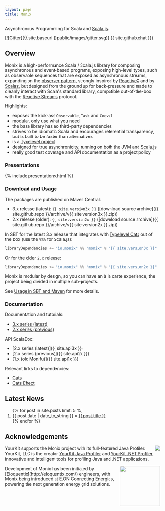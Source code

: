 ```yaml
---
layout: page
title: Monix
---
```


Asynchronous Programming for Scala and [Scala.js](http://www.scala-js.org/).

[![Gitter]({{ site.baseurl }}public/images/gitter.svg)]({{ site.github.chat }})

## Overview

Monix is a high-performance Scala / Scala.js library for
composing asynchronous and event-based programs, exposing high-level
types, such as observable sequences that are exposed as asynchronous streams,
expanding on the [observer pattern](https://en.wikipedia.org/wiki/Observer_pattern),
strongly inspired by [ReactiveX](http://reactivex.io/) and by [Scalaz](http://scalaz.org/),
but designed from the ground up  for back-pressure and made to cleanly interact
with Scala's standard library, compatible out-of-the-box with the
[Reactive Streams](http://www.reactive-streams.org/) protocol.

Highlights:

- exposes the kick-ass `Observable`, `Task` and `Coeval`
- modular, only use what you need
- the base library has no third-party dependencies
- strives to be idiomatic Scala and encourages referential transparency,
  but is built to be faster than alternatives
- is a [Typelevel project](http://typelevel.org/projects/)
- designed for true asynchronicity, running on both the
  JVM and [Scala.js](http://scala-js.org)
- really good test coverage and API documentation as a project policy

### Presentations

{% include presentations.html %}

### Download and Usage

The packages are published on Maven Central.

- 3.x release (latest): `{{ site.version3x }}` 
  ([download source archive]({{ site.github.repo }}/archive/v{{ site.version3x }}.zip))
- 2.x release (older): `{{ site.version2x }}` 
  ([download source archive]({{ site.github.repo }}/archive/v{{ site.version2x }}.zip))

In SBT for the latest 3.x release that integrates with 
[Typelevel Cats](https://typelevel.org/cats/) out of the box
(use the `%%%` for Scala.js):

```scala
libraryDependencies += "io.monix" %% "monix" % "{{ site.version3x }}"
```

Or for the older `2.x` release:

```scala
libraryDependencies += "io.monix" %% "monix" % "{{ site.version2x }}"
```

Monix is modular by design, so you can have an à la carte experience, 
the project being divided in multiple sub-projects.

See [Usage in SBT and Maven](/docs/3x/intro/usage.html) for more details.

### Documentation

Documentation and tutorials:

- [3.x series (latest)](/docs/3x/)
- [2.x series (previous)](/docs/2x/)

API ScalaDoc: 

- [2.x series (latest)]({{ site.api3x }})
- [2.x series (previous)]({{ site.api2x }})
- [1.x (old Monifu)]({{ site.api1x }})

Relevant links to dependencies:

- [Cats](https://typelevel.org/cats/)
- [Cats Effect](https://typelevel.org/cats-effect/)

## Latest News

<ol class="news-summary">
  {% for post in site.posts limit: 5 %}
  <li>
    <time itemprop="dateCreated"
      datetime="{{ post.date | date: "%Y-%m-%d" }}">
      {{ post.date | date_to_string }} »
    </time>
    <a href="{{ post.url }}">{{ post.title }}</a>
  </li>
  {% endfor %}
</ol>

## Acknowledgements

<img src="{{ site.baseurl }}public/images/logos/yklogo.png"
align="right" /> YourKit supports the Monix project with its
full-featured Java Profiler.  YourKit, LLC is the creator
[YourKit Java Profiler](http://www.yourkit.com/java/profiler/index.jsp)
and
[YourKit .NET Profiler](http://www.yourkit.com/.net/profiler/index.jsp),
innovative and intelligent tools for profiling Java and .NET
applications.

<img src="{{ site.baseurl }}public/images/logos/logo-eloquentix@2x.png" align="right" width="130" />
Development of Monix has been initiated by
[Eloquentix](http://eloquentix.com/) engineers, with
Monix being introduced at E.ON Connecting Energies, powering the next
generation energy grid solutions.
